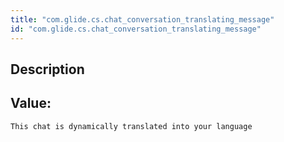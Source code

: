 ```yaml
---
title: "com.glide.cs.chat_conversation_translating_message"
id: "com.glide.cs.chat_conversation_translating_message"
---
```

## Description



## Value: 
```
This chat is dynamically translated into your language
```